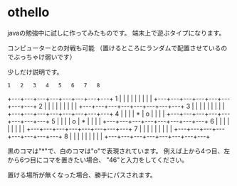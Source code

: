 # othello

javaの勉強中に試しに作ってみたものです。
端末上で遊ぶタイプになります。

コンピューターとの対戦も可能
（置けるところにランダムで配置させているのでぶっちゃけ弱いです）

少しだけ説明です。

    1   2   3   4   5   6   7   8
  +---+---+---+---+---+---+---+---+
1 |   |   |   |   |   |   |   |   |
  +---+---+---+---+---+---+---+---+
2 |   |   |   |   |   |   |   |   |
  +---+---+---+---+---+---+---+---+
3 |   |   |   |   |   |   |   |   |
  +---+---+---+---+---+---+---+---+
4 |   |   |   | * | o |   |   |   |
  +---+---+---+---+---+---+---+---+
5 |   |   |   | o | * |   |   |   |
  +---+---+---+---+---+---+---+---+
6 |   |   |   |   |   |   |   |   |
  +---+---+---+---+---+---+---+---+
7 |   |   |   |   |   |   |   |   |
  +---+---+---+---+---+---+---+---+
8 |   |   |   |   |   |   |   |   |
  +---+---+---+---+---+---+---+---+

  黒のコマは"*"で、白のコマは"o"で表現されています。
  例えば上から4つ目、左から6つ目にコマを置きたい場合、
  "46"と入力をしてください。

  置ける場所が無くなった場合、勝手にパスされます。
